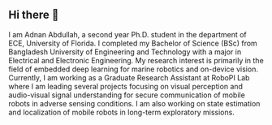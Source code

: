 ## Hi there 👋

I am Adnan Abdullah, a second year Ph.D. student in the department of ECE, University of Florida. I completed my Bachelor of Science (BSc) from Bangladesh University of Engineering and Technology with a major in Electrical and Electronic Engineering. My research interest is primarily in the field of embedded deep learning for marine robotics and on-device vision. Currently, I am working as a Graduate Research Assistant at RoboPI Lab where I am leading several projects focusing on visual perception and audio-visual signal understanding for secure communication of mobile robots in adverse sensing conditions. I am also working on state estimation and localization of mobile robots in long-term exploratory missions.

<!--
**aduvai22/aduvai22** is a ✨ _special_ ✨ repository because its `README.md` (this file) appears on your GitHub profile.

Here are some ideas to get you started:

- 🔭 I’m currently working on ...
- 🌱 I’m currently learning ...
- 👯 I’m looking to collaborate on ...
- 🤔 I’m looking for help with ...
- 💬 Ask me about ...
- 📫 How to reach me: ...
- 😄 Pronouns: ...
- ⚡ Fun fact: ...
-->
